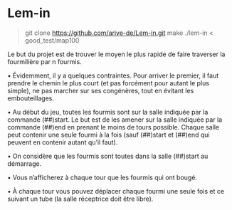# Lem-in

> git clone https://github.com/arive-de/Lem-in.git
> make
> ./lem-in < good_test/map100

Le but du projet est de trouver le moyen le plus rapide de faire traverser la fourmilière par n fourmis. 

• Évidemment, il y a quelques contraintes. Pour arriver le premier, il faut prendre le chemin le plus court (et pas forcément pour autant le plus simple), ne pas marcher sur ses congénères, tout en évitant les embouteillages.

• Au début du jeu, toutes les fourmis sont sur la salle indiquée par la commande (##)start. Le but est de les amener sur la salle indiquée par la commande (##)end en prenant le moins de tours possible. Chaque salle peut contenir une seule fourmi à la fois (sauf (##)start et (##)end qui peuvent en contenir autant qu’il faut).

• On considère que les fourmis sont toutes dans la salle (##)start au démarrage.

• Vous n’afficherez à chaque tour que les fourmis qui ont bougé.

• À chaque tour vous pouvez déplacer chaque fourmi une seule fois et ce suivant un tube (la salle réceptrice doit être libre).
